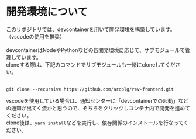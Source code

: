# 開発環境について

このリポジトリでは、devcontainerを用いて開発環境を構築しています。<br>
（vscodeの使用を推奨）<br>
<br>
devcontainerはNodeやPythonなどの各開発環境に応じて、サブモジュールで管理しています。<br>
cloneする際は、下記のコマンドでサブモジュールも一緒にcloneしてください。<br>
<br>
```
git clone --recursive https://github.com/arcplg/rev-frontend.git
```
vscodeを使用している場合は、通知センターに「devcontainerでの起動」などの通知が出てく流かと思うので、そちらをクリックしコンテナ内で開発を進めてください。<br>
clone後は、`yarn install`などを実行し、依存関係のインストールを行なってください。<br>
